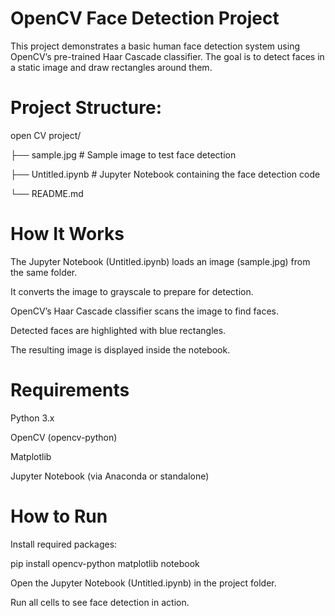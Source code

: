 # OpenCV Face Detection Project

This project demonstrates a basic human face detection system using OpenCV’s pre-trained Haar Cascade classifier. The goal is to detect faces in a static image and draw rectangles around them.

# Project Structure:
open CV project/

├── sample.jpg         # Sample image to test face detection

├── Untitled.ipynb     # Jupyter Notebook containing the face detection code

└── README.md  

# How It Works
The Jupyter Notebook (Untitled.ipynb) loads an image (sample.jpg) from the same folder.

It converts the image to grayscale to prepare for detection.

OpenCV’s Haar Cascade classifier scans the image to find faces.

Detected faces are highlighted with blue rectangles.

The resulting image is displayed inside the notebook.

# Requirements
Python 3.x

OpenCV (opencv-python)

Matplotlib

Jupyter Notebook (via Anaconda or standalone)

# How to Run
Install required packages:

pip install opencv-python matplotlib notebook

Open the Jupyter Notebook (Untitled.ipynb) in the project folder.

Run all cells to see face detection in action.
